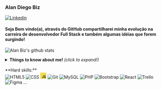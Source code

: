 ### Alan Diego Biz

[![Linkedin](https://img.shields.io/badge/-LinkedIn-0e76a8?style=flat-circle&logo=Linkedin&logoColor=white&link=https://www.linkedin.com/in/engincan-veske-b4a75b145/)](https://www.linkedin.com/in/alan-diego-biz-094921189/) </br>

#### **Seja Bem vindo(a)**, através do GitHub compartilharei minha evolução na carreira de desenvolvedor Full Stack e também algumas idéias que forem surgindo!

![Alan Biz's github stats](https://github-readme-stats.vercel.app/api?username=alandiegobiz&show_icons=true&theme=radical)

<details>
  <summary> <b> Things to know about me! </b> <i>(click to expand!)</i> <summary>
    <br>
</details>
**Hard skills:**
</br><img src="https://www.flaticon.com/svg/static/icons/svg/226/226269.svg" alt="HTML5" title="HTML5" width="20" height="20"/> 
<img src="https://www.flaticon.com/svg/static/icons/svg/732/732190.svg" alt="CSS" title="CSS" width="20" height="20"/>
<img src="https://raw.githubusercontent.com/voodootikigod/logo.js/master/js.png" alt="JS" title="JavaScript" width="20" height="20"/>
<img src="https://upload.wikimedia.org/wikipedia/commons/thumb/3/3f/Git_icon.svg/1024px-Git_icon.svg.png" alt="Git" title="Git" width="20" height="20"/>
<img src="https://soltveit.org/wp-content/uploads/2014/02/mysql-database-logo-web.png" alt="MySQL" title="MySQL" width="20" height="20"/>
<img src="http://seeklogo.com/images/P/php-logo-ADE513E748-seeklogo.com.png" alt="PHP" title="PHP" width="20" height="20"/>
<img src="https://sdtimes.com/wp-content/uploads/2018/01/bootstrap-stack.png" alt="Bootstrap" title="Bootstrap" width="20" height="20"/>
<img src="https://cdn.freebiesupply.com/logos/large/2x/react-1-logo-svg-vector.svg" alt="React" title="React" width="20" height="20"/>
<img src="https://a.trellocdn.com/prgb/dist/images/ios/apple-touch-icon-precomposed.8de2074e8a785dd5d498.png" alt="Trello" title="Trello" width="20" height="20"/>
<img src="https://static.figma.com/app/icon/1/favicon.png" alt="Figma" title="Figma" width="20" height="20"/>
...


<!--
**alandiegobiz/alandiegobiz** is a ✨ _special_ ✨ repository because its `README.md` (this file) appears on your GitHub profile.

